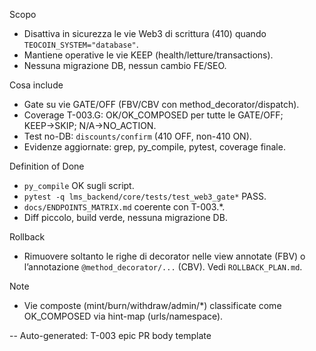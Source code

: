 Scopo
- Disattiva in sicurezza le vie Web3 di scrittura (410) quando `TEOCOIN_SYSTEM="database"`.
- Mantiene operative le vie KEEP (health/letture/transactions).
- Nessuna migrazione DB, nessun cambio FE/SEO.

Cosa include
- Gate su vie GATE/OFF (FBV/CBV con method_decorator/dispatch).
- Coverage T-003.G: OK/OK_COMPOSED per tutte le GATE/OFF; KEEP→SKIP; N/A→NO_ACTION.
- Test no-DB: `discounts/confirm` (410 OFF, non-410 ON).
- Evidenze aggiornate: grep, py_compile, pytest, coverage finale.

Definition of Done
- `py_compile` OK sugli script.
- `pytest -q lms_backend/core/tests/test_web3_gate*` PASS.
- `docs/ENDPOINTS_MATRIX.md` coerente con T-003.*.
- Diff piccolo, build verde, nessuna migrazione DB.

Rollback
- Rimuovere soltanto le righe di decorator nelle view annotate (FBV) o l’annotazione `@method_decorator/...` (CBV). Vedi `ROLLBACK_PLAN.md`.

Note
- Vie composte (mint/burn/withdraw/admin/*) classificate come OK_COMPOSED via hint-map (urls/namespace).

--
Auto-generated: T-003 epic PR body template
